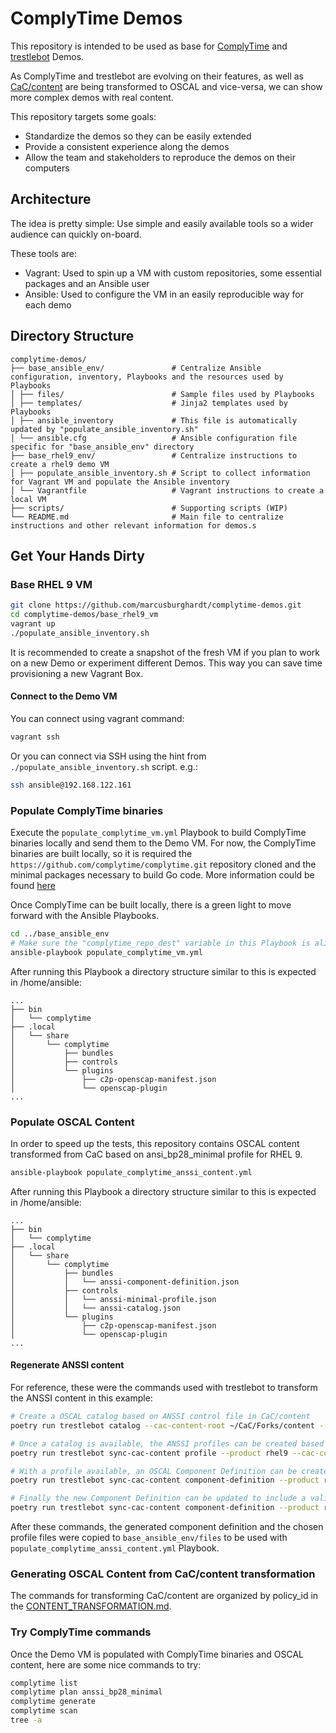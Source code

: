 # ComplyTime Demos

This repository is intended to be used as base for [ComplyTime](https://github.com/complytime/complytime) and [trestlebot](https://github.com/complytime/trestle-bot) Demos.

As ComplyTime and trestlebot are evolving on their features, as well as [CaC/content](https://github.com/complianceAsCode/content) are being transformed to OSCAL and vice-versa, we can show more complex demos with real content.

This repository targets some goals:
* Standardize the demos so they can be easily extended
* Provide a consistent experience along the demos
* Allow the team and stakeholders to reproduce the demos on their computers

## Architecture

The idea is pretty simple: Use simple and easily available tools so a wider audience can quickly on-board.

These tools are:
* Vagrant: Used to spin up a VM with custom repositories, some essential packages and an Ansible user
* Ansible: Used to configure the VM in an easily reproducible way for each demo

## Directory Structure

```
complytime-demos/
├── base_ansible_env/               # Centralize Ansible configuration, inventory, Playbooks and the resources used by Playbooks
│ ├── files/                        # Sample files used by Playbooks
│ ├── templates/                    # Jinja2 templates used by Playbooks
│ ├── ansible_inventory             # This file is automatically updated by "populate_ansible_inventory.sh"
│ └── ansible.cfg                   # Ansible configuration file specific for "base_ansible_env" directory
├── base_rhel9_env/                 # Centralize instructions to create a rhel9 demo VM
│ ├── populate_ansible_inventory.sh # Script to collect information for Vagrant VM and populate the Ansible inventory
│ └── Vagrantfile                   # Vagrant instructions to create a local VM
├── scripts/                        # Supporting scripts (WIP)
└── README.md                       # Main file to centralize instructions and other relevant information for demos.s
```

## Get Your Hands Dirty

### Base RHEL 9 VM

```bash
git clone https://github.com/marcusburghardt/complytime-demos.git
cd complytime-demos/base_rhel9_vm
vagrant up
./populate_ansible_inventory.sh
```

It is recommended to create a snapshot of the fresh VM if you plan to work on a new Demo or experiment different Demos.
This way you can save time provisioning a new Vagrant Box.

#### Connect to the Demo VM

You can connect using vagrant command:
```bash
vagrant ssh
```

Or you can connect via SSH using the hint from `./populate_ansible_inventory.sh` script. e.g.:
```bash
ssh ansible@192.168.122.161
```

### Populate ComplyTime binaries

Execute the `populate_complytime_vm.yml` Playbook to build ComplyTime binaries locally and send them to the Demo VM.
For now, the ComplyTime binaries are built locally, so it is required the `https://github.com/complytime/complytime.git` repository cloned and the minimal packages necessary to build Go code. More information could be found [here](https://github.com/complytime/complytime/blob/main/docs/INSTALLATION.md)

Once ComplyTime can be built locally, there is a green light to move forward with the Ansible Playbooks.

```bash
cd ../base_ansible_env
# Make sure the "complytime_repo_dest" variable in this Playbook is aligned to the directory where the ComplyTime repository was previously cloned.
ansible-playbook populate_complytime_vm.yml
```

After running this Playbook a directory structure similar to this is expected in /home/ansible:
```
...
├── bin
│   └── complytime
├── .local
│   └── share
│       └── complytime
│           ├── bundles
│           ├── controls
│           └── plugins
│               ├── c2p-openscap-manifest.json
│               └── openscap-plugin
...
```

### Populate OSCAL Content

In order to speed up the tests, this repository contains OSCAL content transformed from CaC based on ansi_bp28_minimal profile for RHEL 9.

```bash
ansible-playbook populate_complytime_anssi_content.yml
```

After running this Playbook a directory structure similar to this is expected in /home/ansible:
```
...
├── bin
│   └── complytime
├── .local
│   └── share
│       └── complytime
│           ├── bundles
│           │   └── anssi-component-definition.json
│           ├── controls
│           │   └── anssi-minimal-profile.json
│           │   └── anssi-catalog.json
│           └── plugins
│               ├── c2p-openscap-manifest.json
│               └── openscap-plugin
...
```

#### Regenerate ANSSI content
For reference, these were the commands used with trestlebot to transform the ANSSI content in this example:

```bash
# Create a OSCAL catalog based on ANSSI control file in CaC/content
poetry run trestlebot catalog --cac-content-root ~/CaC/Forks/content --cac-policy-id anssi --repo-path ~/LABs/trestlebot-labs --oscal-catalog anssi --branch main --committer-name test --committer-email test@redhat.com --dry-run

# Once a catalog is available, the ANSSI profiles can be created based on control file information in CaC/content
poetry run trestlebot sync-cac-content profile --product rhel9 --cac-content-root ~/CaC/Forks/content --cac-policy-id anssi --repo-path ~/LABs/trestlebot-labs/ --oscal-catalog anssi --committer-name test --committer-email test@redhat.com --branch main --dry-run

# With a profile available, an OSCAL Component Definition can be created using information from anssi_bp28_minimal profile for RHEL 9 product
poetry run trestlebot sync-cac-content component-definition --product rhel9 --cac-content-root ~/CaC/Forks/content --cac-profile anssi_bp28_minimal --repo-path ~/LABs/trestlebot-labs --oscal-profile anssi-minimal --component-definition-type software --committer-name test --committer-email test@redhat.com --branch main --dry-run

# Finally the new Component Definition can be updated to include a validation component, to be used by openscap-plugin later
poetry run trestlebot sync-cac-content component-definition --product rhel9 --cac-content-root ~/CaC/Forks/content --cac-profile ~/CaC/Forks/content/products/rhel9/profiles/anssi_bp28_minimal.profile --repo-path ~/LABs/trestlebot-labs --oscal-profile anssi-minimal --component-definition-type validation --committer-name test --committer-email test@redhat.com --branch main --dry-run
```

After these commands, the generated component definition and the chosen profile files were copied to `base_ansible_env/files` to be used with `populate_complytime_anssi_content.yml` Playbook.

### Generating OSCAL Content from CaC/content transformation

The commands for transforming CaC/content are organized by policy_id in the [CONTENT_TRANSFORMATION.md](https://github.com/complytime/complytime-demos/blob/d403cb455f4bf6f4e4dd9e7d7fc724d9e0b0e321/CONTENT_TRANSFORMATION.md).


### Try ComplyTime commands

Once the Demo VM is populated with ComplyTime binaries and OSCAL content, here are some nice commands to try:
```bash
complytime list
complytime plan anssi_bp28_minimal
complytime generate
complytime scan
tree -a
```
